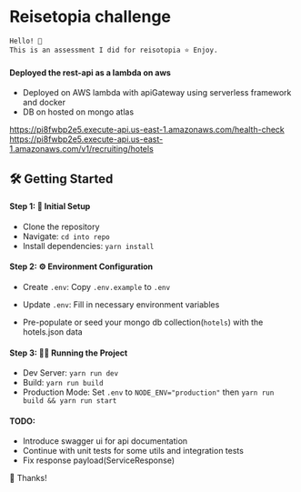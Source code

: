 # Reisetopia challenge

``` code
Hello! 🙌 
This is an assessment I did for reisotopia ⭐️ Enjoy. 
``` 

#### Deployed the rest-api as a lambda on aws

- Deployed on AWS lambda with apiGateway using serverless framework and docker
- DB on hosted on mongo atlas

https://pi8fwbp2e5.execute-api.us-east-1.amazonaws.com/health-check
https://pi8fwbp2e5.execute-api.us-east-1.amazonaws.com/v1/recruiting/hotels

## 🛠️ Getting Started

#### Step 1: 🚀 Initial Setup

- Clone the repository
- Navigate: `cd into repo`
- Install dependencies: `yarn install`

#### Step 2: ⚙️ Environment Configuration

- Create `.env`: Copy `.env.example` to `.env`
- Update `.env`: Fill in necessary environment variables

- Pre-populate or seed your mongo db collection(`hotels`) with the hotels.json data

#### Step 3: 🏃‍♂️ Running the Project

- Dev Server: `yarn run dev`
- Build: `yarn run build`
- Production Mode: Set `.env` to `NODE_ENV="production"` then `yarn run build && yarn run start`

#### TODO: 

- Introduce swagger ui for api documentation
- Continue with unit tests for some utils and integration tests
- Fix response payload(ServiceResponse)

🎉 Thanks!
